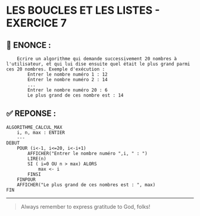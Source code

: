 # LES BOUCLES ET LES LISTES - EXERCICE 7

## 🌟 ENONCE :
```
    Ecrire un algorithme qui demande successivement 20 nombres à l'utilisateur, et qui lui dise ensuite quel était le plus grand parmi ces 20 nombres. Exemple d'exécution :
        Entrer le nombre numéro 1 : 12
        Entrer le nombre numéro 2 : 14
        ...
        Entrer le nombre numéro 20 : 6
        Le plus grand de ces nombre est : 14
```

## ✅ REPONSE :

````
ALGORITHME_CALCUL_MAX
    i, n, max : ENTIER
    ---
DEBUT
    POUR (i<-1, i<=20, i<-i+1)
        AFFICHER("Entrer le nombre numéro ",i, " : ")
        LIRE(n)
        SI ( i=0 OU n > max) ALORS
            max <- i
        FINSI
    FINPOUR
    AFFICHER("Le plus grand de ces nombres est : ", max)
FIN 
````

--- 

> Always remember to express gratitude to God, folks!